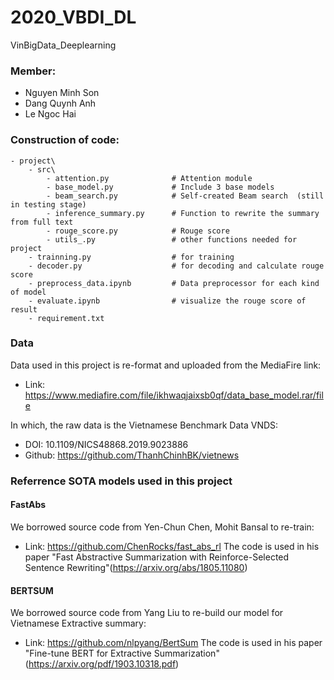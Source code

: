 # 2020_VBDI_DL
VinBigData_Deeplearning

### Member:
- Nguyen Minh Son
- Dang Quynh Anh
- Le Ngoc Hai

### Construction of code:
```
- project\
    - src\
        - attention.py              # Attention module
        - base_model.py             # Include 3 base models
        - beam_search.py            # Self-created Beam search  (still in testing stage)
        - inference_summary.py      # Function to rewrite the summary from full text
        - rouge_score.py            # Rouge score
        - utils_.py                 # other functions needed for project
    - trainning.py                  # for training
    - decoder.py                    # for decoding and calculate rouge score
    - preprocess_data.ipynb         # Data preprocessor for each kind of model
    - evaluate.ipynb                # visualize the rouge score of result
    - requirement.txt
```
### Data
Data used in this project is re-format and uploaded from the MediaFire link:
- Link: https://www.mediafire.com/file/ikhwaqjaixsb0qf/data_base_model.rar/file

In which, the raw data is the Vietnamese Benchmark Data VNDS:
- DOI: 10.1109/NICS48868.2019.9023886
- Github: https://github.com/ThanhChinhBK/vietnews

### Referrence SOTA models used in this project
#### FastAbs 
We borrowed source code from Yen-Chun Chen, Mohit Bansal to re-train:
- Link: https://github.com/ChenRocks/fast_abs_rl
The code is used in his paper "Fast Abstractive Summarization with Reinforce-Selected Sentence Rewriting"(https://arxiv.org/abs/1805.11080)
#### BERTSUM 
We borrowed source code from Yang Liu to re-build our model for Vietnamese Extractive summary:
- Link: https://github.com/nlpyang/BertSum
The code is used in his paper "Fine-tune BERT for Extractive Summarization"(https://arxiv.org/pdf/1903.10318.pdf)

